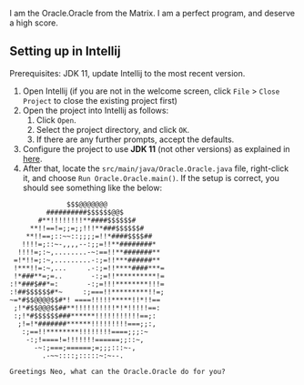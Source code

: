 I am the Oracle.Oracle from the Matrix. I am a perfect program, and deserve a high score.

## Setting up in Intellij

Prerequisites: JDK 11, update Intellij to the most recent version.

1. Open Intellij (if you are not in the welcome screen, click `File` > `Close Project` to close the existing project first)
1. Open the project into Intellij as follows:
   1. Click `Open`.
   1. Select the project directory, and click `OK`.
   1. If there are any further prompts, accept the defaults.
1. Configure the project to use **JDK 11** (not other versions) as explained in [here](https://www.jetbrains.com/help/idea/sdk.html#set-up-jdk).
1. After that, locate the `src/main/java/Oracle.Oracle.java` file, right-click it, and choose `Run Oracle.Oracle.main()`. If the setup is correct, you should see something like the below:
```
              $$$@@@@@@@
         ##########$$$$$$@@$
       #**!!!!!!!!**####$$$$$$#
     **!!==!=;;=;;!!!**###$$$$$$#
    **!!==;::~~::;;;;=!!*####$$$$##
   !!!!=;::~-,,,,--:;;=!!**########*
  !!!!=;:~,........-~:==!!**#######**
 =!*!!=;:~,.........-:;=!!***######**
 !***!!=:~,...     .-:;=!!****####***=
 !*###**=;=..       -:;=!!**********!=
:!*###$##*=:       -:;=!!!********!!!=
:!##$$$$$$#*~     :;===!!*********!!=;
~=*#$$@@@@$$#*! ====!!!!!*****!!*!!==
 ;!*#$$@@@$$##**!!!!!!!!!!*!*!!!!!==:
 :;!*#$$$$$$###******!!!!!!!!!!!==;:
  ;!=!*#######******!!!!!!!!!===;;:,
   :;==!!********!!!!!!!!====;;;:~
    -:;!====!=!!!!!!!======;;::~,
      -~:;===;======;=;;;:::~-,
        .-~~::::;:::::~:~--.

Greetings Neo, what can the Oracle.Oracle do for you?
```
